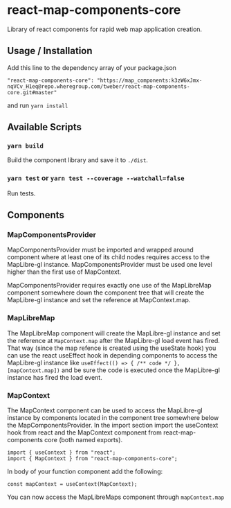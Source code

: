 # react-map-components-core

Library of react components for rapid web map application creation.

## Usage / Installation

Add this line to the dependency array of your package.json

```"react-map-components-core": "https://map_components:k3zW6xJmx-nqVCv_H1eq@repo.wheregroup.com/tweber/react-map-components-core.git#master"```

and run ```yarn install```

## Available Scripts

### `yarn build`

Build the component library and save it to ```./dist```.

### `yarn test` or `yarn test --coverage --watchall=false`

Run tests.

## Components

### MapComponentsProvider

MapComponentsProvider must be imported and wrapped around component where at least one of its child nodes requires access to the MapLibre-gl instance.
MapComponentsProvider must be used one level higher than the first use of MapContext.

MapComponentsProvider requires exactly one use of the MapLibreMap component somewhere down the component tree that will create the MapLibre-gl instance and set the reference at MapContext.map.

### MapLibreMap

The MapLibreMap component will create the MapLibre-gl instance and set the reference at ```MapContext.map``` after the MapLibre-gl load event has fired. That way (since the map refence is created using the useState hook) you can use the react useEffect hook in depending components to access the MapLibre-gl instance like ```useEffect(() => { /** code */ }, [mapContext.map])``` and be sure the code is executed once the MapLibre-gl instance has fired the load event.


### MapContext

The MapContext component can be used to access the MapLibre-gl instance by components located in the component tree somewhere below the MapComponentsProvider.
In the import section import the useContext hook from react and the MapContext component from react-map-components core (both named exports).

```
import { useContext } from "react";
import { MapContext } from "react-map-components-core";
```
In body of your function component add the following:
```
const mapContext = useContext(MapContext);
```
You can now access the MapLibreMaps component through ```mapContext.map```
